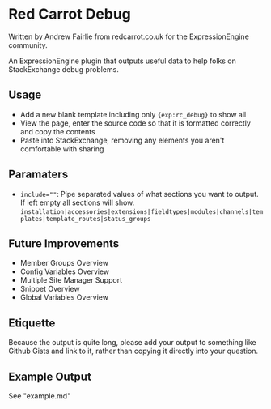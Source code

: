 Red Carrot Debug
========

Written by Andrew Fairlie from redcarrot.co.uk for the ExpressionEngine community.

An ExpressionEngine plugin that outputs useful data to help folks on StackExchange debug problems.

## Usage
- Add a new blank template including only `{exp:rc_debug}` to show all 
- View the page, enter the source code so that it is formatted correctly and copy the contents
- Paste into StackExchange, removing any elements you aren't comfortable with sharing

## Paramaters
- `include=""`: Pipe separated values of what sections you want to output. If left empty all sections will show. `installation|accessories|extensions|fieldtypes|modules|channels|templates|template_routes|status_groups`

## Future Improvements
- Member Groups Overview
- Config Variables Overview
- Multiple Site Manager Support
- Snippet Overview
- Global Variables Overview


## Etiquette
Because the output is quite long, please add your output to something like Github Gists and link to it, rather than copying it directly into your question.

## Example Output
See "example.md"